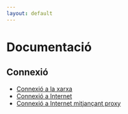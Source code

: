 ```yaml
---
layout: default
---
```

# Documentació
## Connexió
- [Connexió a la xarxa](/doc/connexio/)
- [Connexió a Internet](/doc/connexio/internet/)
- [Connexió a Internet mitjançant proxy](/doc/connexio/internet/proxy/)
